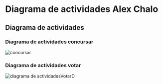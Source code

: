 # Diagrama de actividades Alex Chalo


## Diagrama de actividades 

### Diagrama de actividades concursar

![concursar](https://user-images.githubusercontent.com/56443132/83338998-dee69100-a2c9-11ea-8b4e-09a5b0326172.JPG)

### Diagrama de actividades votar


![diagrama de actividadesVotarD](https://user-images.githubusercontent.com/56443132/83339084-777d1100-a2ca-11ea-99ee-3c3e5ae5c867.JPG)


